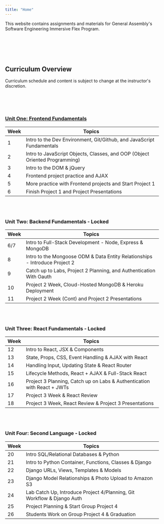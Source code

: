 ```yaml
---
title: "Home"
---
```



This website contains assignments and materials for General Assembly's Software Engineering Immersive Flex Program. 

<br>
<br>
<br>
<br>



## Curriculum Overview

Curriculum schedule and content is subject to change at the instructor's discretion.

<br>
<br>
<br>



### [Unit One: Frontend Fundamentals](/frontend-fundamentals)

| Week  | Topics |
| ----- | ------ |
| 1  | Intro to the Dev Environment, Git/Github, and JavaScript Fundamentals  |
| 2  | Intro to JavaScript Objects, Classes, and OOP (Object Oriented Programming) |
| 3  | Intro to the DOM & jQuery |
| 4  | Frontend project practice and AJAX|
| 5 | More practice with Frontend projects and Start Project 1 |
| 6  | Finish Project 1 and Project Presentations |


<br>
<br>

<!-- ### [Unit Two: Backend Fundamentals](/backend-fundamentals) -->
### Unit Two: Backend Fundamentals - **Locked**

| Week  | Topics |
| ----- | ------ |
| 6/7  | Intro to Full-Stack Development - Node, Express & MongoDB |
| 8  | Intro to the Mongoose ODM & Data Entity Relationships - Introduce Project 2|
| 9  | Catch up to Labs, Project 2 Planning, and Authentication With Oauth |
| 10 | Project 2 Week, Cloud-Hosted MongoDB & Heroku Deployment |
| 11 | Project 2 Week (Cont) and Project 2 Presentations |


<br>
<br>

<!-- ### [Unit Three: React Fundamentals](/react-fundamentals) -->

### Unit Three: React Fundamentals - **Locked**

| Week  | Topics |
| ----- | ------ |
| 12 | Intro to React, JSX & Components  |
| 13 | State, Props, CSS, Event Handling & AJAX with React |
| 14 | Handling Input, Updating State & React Router |
| 15 | Lifecycle Methods, React + AJAX & Full-Stack React|
| 16 | Project 3 Planning, Catch up on Labs & Authentication with React + JWTs |
| 17 | Project 3 Week & React Review |
| 18 | Project 3 Week, React Review & Project 3 Presentations |


<br>
<br>

<!-- ### [Unit Four: Second Language](/second-language) -->
### Unit Four: Second Language - **Locked**

| Week  | Topics |
| ----- | ------ |
| 20  | Intro SQL/Relational Databases & Python  |
| 21  | Intro to Python Container, Functions, Classes & Django |
| 22  | Django URLs, Views, Templates & Models |
| 23  | Django Model Relationships & Photo Upload to Amazon S3|
| 24 | Lab Catch Up, Introduce Project 4/Planning, Git Workflow & Django Auth|
| 25  | Project Planning & Start Group Project 4 |
| 26  | Students Work on Group Project 4 & Graduation |



